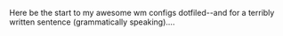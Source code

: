 Here be the start to my awesome wm configs dotfiled--and for a terribly written sentence (grammatically speaking)....
